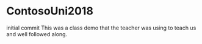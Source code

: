 # ContosoUni2018
initial commit
This was a class demo that the teacher was using to teach us and well followed along.
